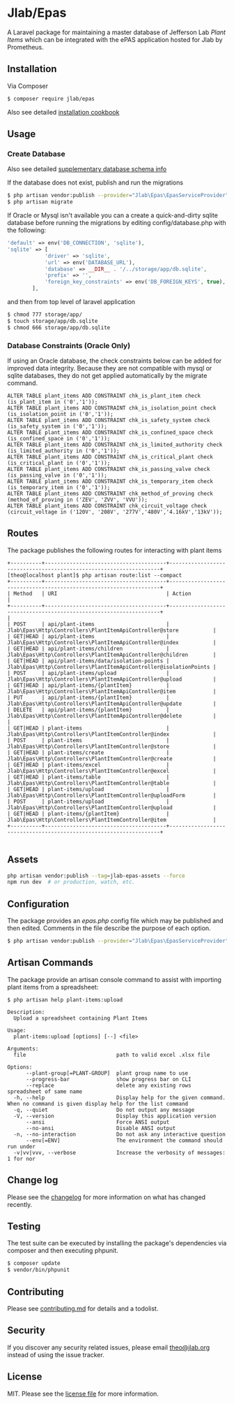 # Jlab/Epas

A Laravel package for maintaining a master database of Jefferson Lab *Plant Items* which can be integrated with the ePAS application hosted for Jlab by Prometheus. 

## Installation

Via Composer

``` bash
$ composer require jlab/epas
```

Also see detailed [installation cookbook](https://github.com/JeffersonLab/epas/blob/main/cookbook.md)

## Usage

### Create Database

Also see detailed [supplementary database schema info](https://github.com/JeffersonLab/epas/blob/main/database.md)

If the database does not exist, publish and run the migrations

``` bash
$ php artisan vendor:publish --provider="Jlab\Epas\EpasServiceProvider" --tag=migrations
$ php artisan migrate
```

If Oracle or Mysql isn't available you can a create a quick-and-dirty sqlite database before running the migrations by editing config/database.php with the following:
```php
'default' => env('DB_CONNECTION', 'sqlite'),
'sqlite' => [
            'driver' => 'sqlite',
            'url' => env('DATABASE_URL'),
            'database' => __DIR__ . '/../storage/app/db.sqlite',
            'prefix' => '',
            'foreign_key_constraints' => env('DB_FOREIGN_KEYS', true),
        ],
```
and then from top level of laravel application
```bash
$ chmod 777 storage/app/
$ touch storage/app/db.sqlite
$ chmod 666 storage/app/db.sqlite
 ```

### Database Constraints (Oracle Only)
If using an Oracle database, the check constraints below can be added for improved data integrity.  Because they are not compatible with mysql or sqlite databases, they do not get applied automatically by the migrate command.

```text
ALTER TABLE plant_items ADD CONSTRAINT chk_is_plant_item check (is_plant_item in ('0','1'));
ALTER TABLE plant_items ADD CONSTRAINT chk_is_isolation_point check (is_isolation_point in ('0','1'));
ALTER TABLE plant_items ADD CONSTRAINT chk_is_safety_system check (is_safety_system in ('0','1'));
ALTER TABLE plant_items ADD CONSTRAINT chk_is_confined_space check (is_confined_space in ('0','1'));
ALTER TABLE plant_items ADD CONSTRAINT chk_is_limited_authority check (is_limited_authority in ('0','1'));
ALTER TABLE plant_items ADD CONSTRAINT chk_is_critical_plant check (is_critical_plant in ('0','1'));
ALTER TABLE plant_items ADD CONSTRAINT chk_is_passing_valve check (is_passing_valve in ('0','1'));
ALTER TABLE plant_items ADD CONSTRAINT chk_is_temporary_item check (is_temporary_item in ('0','1'));
ALTER TABLE plant_items ADD CONSTRAINT chk_method_of_proving check (method_of_proving in ('ZEV', 'ZVV', 'VVU'));
ALTER TABLE plant_items ADD CONSTRAINT chk_circuit_voltage check (circuit_voltage in ('120V', '208V', '277V','480V','4.16kV','13kV'));
```
## Routes
The package publishes the following routes for interacting with plant items
```
+----------+---------------------------------------+-------------------------------------------------------------------+
[theo@localhost plant]$ php artisan route:list --compact 
+----------+---------------------------------------+-------------------------------------------------------------------+
| Method   | URI                                   | Action                                                            |
+----------+---------------------------------------+-------------------------------------------------------------------+                                               |
| POST     | api/plant-items                       | Jlab\Epas\Http\Controllers\PlantItemApiController@store           |
| GET|HEAD | api/plant-items                       | Jlab\Epas\Http\Controllers\PlantItemApiController@index           |
| GET|HEAD | api/plant-items/children              | Jlab\Epas\Http\Controllers\PlantItemApiController@children        |
| GET|HEAD | api/plant-items/data/isolation-points | Jlab\Epas\Http\Controllers\PlantItemApiController@isolationPoints |
| POST     | api/plant-items/upload                | Jlab\Epas\Http\Controllers\PlantItemApiController@upload          |
| GET|HEAD | api/plant-items/{plantItem}           | Jlab\Epas\Http\Controllers\PlantItemApiController@item            |
| PUT      | api/plant-items/{plantItem}           | Jlab\Epas\Http\Controllers\PlantItemApiController@update          |
| DELETE   | api/plant-items/{plantItem}           | Jlab\Epas\Http\Controllers\PlantItemApiController@delete          |                                               |
| GET|HEAD | plant-items                           | Jlab\Epas\Http\Controllers\PlantItemController@index              |
| POST     | plant-items                           | Jlab\Epas\Http\Controllers\PlantItemController@store              |
| GET|HEAD | plant-items/create                    | Jlab\Epas\Http\Controllers\PlantItemController@create             |
| GET|HEAD | plant-items/excel                     | Jlab\Epas\Http\Controllers\PlantItemController@excel              |
| GET|HEAD | plant-items/table                     | Jlab\Epas\Http\Controllers\PlantItemController@table              |
| GET|HEAD | plant-items/upload                    | Jlab\Epas\Http\Controllers\PlantItemController@uploadForm         |
| POST     | plant-items/upload                    | Jlab\Epas\Http\Controllers\PlantItemController@upload             |
| GET|HEAD | plant-items/{plantItem}               | Jlab\Epas\Http\Controllers\PlantItemController@item               |
+----------+---------------------------------------+-------------------------------------------------------------------+


```

## Assets

```bash
php artisan vendor:publish --tag=jlab-epas-assets --force
npm run dev  # or production, watch, etc.
```

## Configuration
The package provides an *epas.php* config file which may be published and then edited.  Comments in the file describe the purpose of each option.

```bash
$ php artisan vendor:publish --provider="Jlab\Epas\EpasServiceProvider" --tag="config"
```

## Artisan Commands
The package provide an artisan console command to assist with importing plant items from a spreadsheet:

```text
$ php artisan help plant-items:upload

Description:
  Upload a spreadsheet containing Plant Items

Usage:
  plant-items:upload [options] [--] <file>

Arguments:
  file                             path to valid excel .xlsx file

Options:
      --plant-group[=PLANT-GROUP]  plant group name to use
      --progress-bar               show progress bar on CLI
      --replace                    delete any existing rows spreadsheet of same name
  -h, --help                       Display help for the given command. When no command is given display help for the list command
  -q, --quiet                      Do not output any message
  -V, --version                    Display this application version
      --ansi                       Force ANSI output
      --no-ansi                    Disable ANSI output
  -n, --no-interaction             Do not ask any interactive question
      --env[=ENV]                  The environment the command should run under
  -v|vv|vvv, --verbose             Increase the verbosity of messages: 1 for nor
```



## Change log

Please see the [changelog](changelog.md) for more information on what has changed recently.

## Testing
The test suite can be executed by installing the package's dependencies via composer and then executing phpunit.

``` bash
$ composer update
$ vendor/bin/phpunit 
```

## Contributing

Please see [contributing.md](contributing.md) for details and a todolist.

## Security

If you discover any security related issues, please email theo@jlab.org instead of using the issue tracker.


## License

MIT. Please see the [license file](license.md) for more information.

